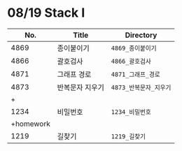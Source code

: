 # 08/19 Stack I



| No.       | Title           | Directory              |
| --------- | --------------- | ---------------------- |
| 4869      | 종이붙이기      | `4869_종이붙이기`      |
| 4866      | 괄호검사        | `4866_괄호검사`        |
| 4871      | 그래프 경로     | `4871_그래프_경로`     |
| 4873      | 반복문자 지우기 | `4873_반복문자_지우기` |
| +         |                 |                        |
| 1234      | 비밀번호        | `1234_비밀번호`        |
| +homework |                 |                        |
| 1219      | 길찾기          | `1219_길찾기`          |

